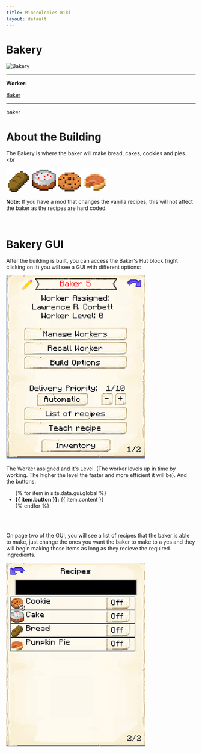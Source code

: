 ```yaml
---
title: Minecolonies Wiki
layout: default
---
```

# Bakery

<div class="infobox box text-center">
    <img src="../../assets/images/buildings/baker.png" alt="Bakery" />
    <hr />
    <div class="row section-text text-left">
        <div class="col">
        <p><strong>Worker:</strong></p>
        </div>
        <div class="col">
        <p><a href="../workers/baker">Baker</a></p>
        </div>
    </div>
    <hr />
    <recipe>baker</recipe>
</div>

# About the Building

The Bakery is where the baker will make bread, cakes, cookies and pies.
<br
> 
<img src="../../assets/images/icons/minecraft/bread.png" class="img-fluid mx-auto" alt="Bread">
<img src="../../assets/images/icons/minecraft/cake.png" class="img-fluid mx-auto" alt="Cake">
<img src="../../assets/images/icons/minecraft/cookie.png" class="img-fluid mx-auto" alt="Cookie">
<img src="../../assets/images/icons/minecraft/pumpkin_pie.png" class="img-fluid mx-auto" alt="Bread">

**Note:** If you have a mod that changes the vanilla recipes, this will not affect the baker as the recipes are hard coded.

<br>

# Bakery GUI

After the building is built, you can access the Baker's Hut block (right clicking on it) you will see a GUI with different options:

<div class="row">
  <div class="col-sm-12 col-md">
    <img src="../../assets/images/gui/bakerygui1.png" class="img-fluid mx-auto" alt="Baker GUI">
  </div>
  <div class="col-sm-12 col-md">
    <p>The Worker assigned and it's Level. (The worker levels up in time by working. The higher the level the faster and more efficient it will be). And the buttons:</p>
    <ul>
      {% for item in site.data.gui.global %}
        <li><strong>{{ item.button }}:</strong> {{ item.content }}</li>
      {% endfor %}
    </ul>
  </div>
</div>
<br> <br>

On page two of the GUI, you will see a list of recipes that the baker is able to make, just change the ones you want the baker to make to a yes and they will begin making those items as long as they recieve the required ingredients.
 
 <img src="../../assets/images/gui/bakerygui2.png" alt="Baker GUI Page 2" />
